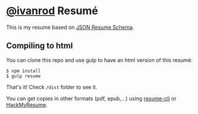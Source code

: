 # [@ivanrod](https://github.com/ivanrod) Resumé

This is my resume based on [JSON Resume Schema](https://github.com/jsonresume/resume-schema).

## Compiling to html

You can clone this repo and use gulp to have an html version of this resumé:

```
$ npm install
$ gulp resume
```

That's it! Check `/dist` folder to see it.

You can get copies in other formats (pdf, epub,...) using [resume-cli](https://github.com/jsonresume/resume-cli) or [HackMyResume](http://please.hackmyresume.com/).
